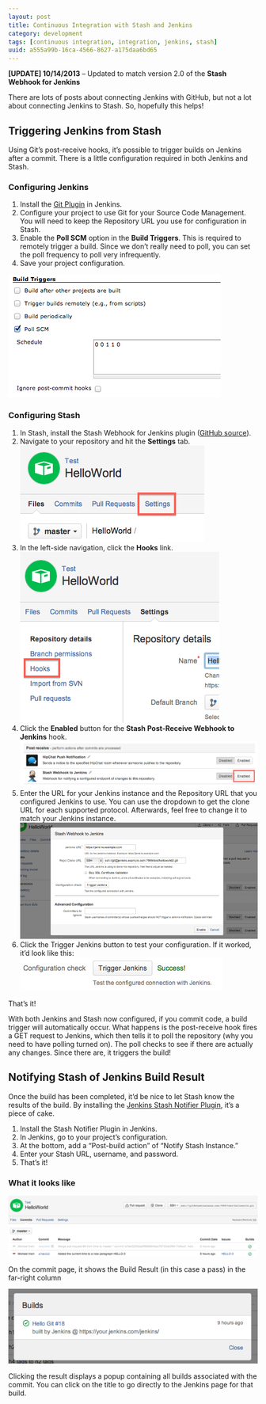 ```yaml
---
layout: post
title: Continuous Integration with Stash and Jenkins 
category: development
tags: [continuous integration, integration, jenkins, stash]
uuid: a555a99b-16ca-4566-8627-a175daa6bd65
---
```


**[UPDATE] 10/14/2013** – Updated to match version 2.0 of the **Stash Webhook for Jenkins**

There are lots of posts about connecting Jenkins with GitHub, but not a lot about connecting Jenkins to Stash.  So, hopefully this helps!

## Triggering Jenkins from Stash
Using Git’s post-receive hooks, it’s possible to trigger builds on Jenkins after a commit.  There is a little configuration required in both Jenkins and Stash.

### Configuring Jenkins

1. Install the [Git Plugin](https://wiki.jenkins-ci.org/display/JENKINS/Git+Plugin) in Jenkins.
2. Configure your project to use Git for your Source Code Management.  You will need to keep the Repository URL you use for configuration in Stash.
3. Enable the **Poll SCM** option in the **Build Triggers**.  This is required to remotely trigger a build.  Since we don’t really need to poll, you can set the poll frequency to poll very infrequently.
4. Save your project configuration.

<div class="text-center">
  <a href="/images/stash-jenkins-poll-scm.png"><img src="/images/stash-jenkins-poll-scm.png" alt="Enabling Poll SCM option in Jenkins"></a>
</div>

### Configuring Stash

1. In Stash, install the Stash Webhook for Jenkins plugin ([GitHub source](https://github.com/Nerdwin15/stash-jenkins-postreceive-webhook)).
2. Navigate to your repository and hit the **Settings** tab.  <br /><a href="/images/stash-jenkins-plugin1.png"><img src="/images/stash-jenkins-plugin1.png" alt="Navigate to repo settings"></a>
3. In the left-side navigation, click the **Hooks** link. <br /><a href="/images/stash-jenkins-plugin2.png"><img src="/images/stash-jenkins-plugin2.png" alt="Click Hooks option"></a>
4. Click the **Enabled** button for the **Stash Post-Receive Webhook to Jenkins** hook. <br /><a href="/images/stash-jenkins-plugin3.png"><img src="/images/stash-jenkins-plugin3.png" alt="Enable the Hook"></a>
5. Enter the URL for your Jenkins instance and the Repository URL that you configured Jenkins to use.  You can use the dropdown to get the clone URL for each supported protocol.  Afterwards, feel free to change it to match your Jenkins instance. <br /><a href="/images/stash-jenkins-settings-1.png"><img src="/images/stash-jenkins-settings-1.png" alt="Hook settings screen"></a>
6. Click the Trigger Jenkins button to test your configuration.  If it worked, it’d look like this: <br /><a href="/images/stash-jenkins-test1.png"><img src="/images/stash-jenkins-test1.png" alt="Testing the webhook"></a>

That’s it!

With both Jenkins and Stash now configured, if you commit code, a build trigger will automatically occur.  What happens is the post-receive hook fires a GET request to Jenkins, which then tells it to poll the repository (why you need to have polling turned on).  The poll checks to see if there are actually any changes.  Since there are, it triggers the build!

## Notifying Stash of Jenkins Build Result

Once the build has been completed, it’d be nice to let Stash know the results of the build.  By installing the [Jenkins Stash Notifier Plugin](https://wiki.jenkins-ci.org/display/JENKINS/StashNotifier+Plugin), it’s a piece of cake.

1. Install the Stash Notifier Plugin in Jenkins.
2. In Jenkins, go to your project’s configuration.
3. At the bottom, add a “Post-build action” of “Notify Stash Instance.”
4. Enter your Stash URL, username, and password.
5. That’s it!


### What it looks like

<div class="text-center">
  <a href="/images/stash-jenkins-notify1.png"><img src="/images/stash-jenkins-notify1.png" alt="Indicator of build success on repo's commit screen"></a>
</div>

On the commit page, it shows the Build Result (in this case a pass) in the far-right column

<div class="text-center">
  <a href="/images/stash-jenkins-notify2.png"><img src="/images/stash-jenkins-notify2.png" alt="Detailed info related to build outcome in repo screen"></a>
</div>

Clicking the result displays a popup containing all builds associated with the commit.  You can click on the title to go directly to the Jenkins page for that build.


